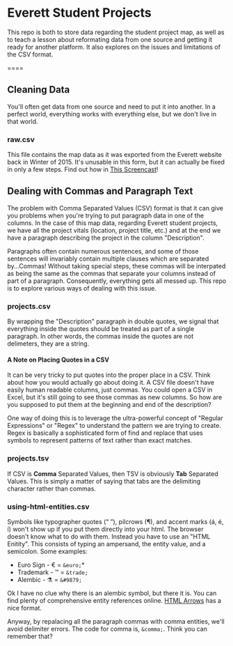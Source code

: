 # Everett Student Projects
This repo is both to store data regarding the student project map, as well as to teach a lesson about reformating data from one source and getting it ready for another platform. It also explores on the issues and limitations of the CSV format.

====
## Cleaning Data
You'll often get data from one source and need to put it into another. In a perfect world, everything works with everything else, but we don't live in that world.
### raw.csv
This file contains the map data as it was exported from the Everett website back in Winter of 2015. It's unusable in this form, but it can actually be fixed in only a few steps. Find out how in [This Screencast](https://www.youtube.com/watch?v=-mspWUFXTJI)!

## Dealing with Commas and Paragraph Text
The problem with Comma Separated Values (CSV) format is that it can give you problems when you're trying to put paragraph data in one of the columns. In the case of this map data, regarding Everett student projects, we have all the project vitals (location, project title, etc.) and at the end we have a paragraph describing the project in the column "Description".

Paragraphs often contain numerous sentences, and some of those sentences will invariably contain multiple clauses which are separated by...Commas! Without taking special steps, these commas will be interpated as being the same as the commas that separate your columns instead of part of a paragraph. Consequently, everything gets all messed up. This repo is to explore various ways of dealing with this issue.

 
### projects.csv
By wrapping the "Description" paragraph in double quotes, we signal that everything inside the quotes should be treated as part of a single paragraph. In other words, the commas inside the quotes are not delimeters, they are a string.

#### A Note on Placing Quotes in a CSV
It can be very tricky to put quotes into the proper place in a CSV. Think about how you would actually go about doing it. A CSV file doesn't have easily human readable columns, just commas. You could open a CSV in Excel, but it's still going to see those commas as new columns. So how are you supposed to put them at the beginning and end of the description?

One way of doing this is to leverage the ultra-powerful concept of "Regular Expressions" or "Regex" to understand the pattern we are trying to create. Regex is basically a sophisticated form of find and replace that uses symbols to represent patterns of text rather than exact matches.

<!--
**What Are We Trying To Do?**: We want to put a double quote at the very beginning of the "Description" collumn as well as the very end.

**What That Means in Terms of Patterns**: All the rows look the same. There is text separated by commas until we get to the column we want. There are 5 columns before **Descriotion**, so what we need to do is find a way to write that pattern. The following command will find everyting in a row up to and including the comma just before text within the **Descrition** column. It saves this pattern and replaces it with the exact same thing, but now with a quotation mark at the end 

Find:

	^([^,]*\,[^,]*\,[^,]*\,[^,]*\,)
Replace:

	\1"
-->


### projects.tsv
If CSV is **Comma** Separated Values, then TSV is obviously **Tab** Separated Values. This is simply a matter of saying that tabs are the delimiting character rather than commas.

### using-html-entities.csv
Symbols like typographer quotes (&ldquo; &rdquo;), pilcrows (&para;), and accent marks (&aacute;, &eacute;, &iacute;) won't show up if you put them directly into your html. The browser doesn't know what to do with them. Instead you have to use an "HTML Enitity". This consists of typing an ampersand, the entity value, and a semicolon. Some examples:

* Euro Sign - &euro; = `&euro;`* 
* Trademark - &trade; = `&trade;`
* Alembic - &#9879; = `&#9879;`

Ok I have no clue why there is an alembic symbol, but there it is. You can find plenty of comprehensive entity references online. [HTML Arrows](http://htmlarrows.com/symbols/) has a nice format.

Anyway, by repalacing all the paragraph commas with comma entities, we'll avoid delimiter errors. The code for comma is, `&comma;`. Think you can remember that?
